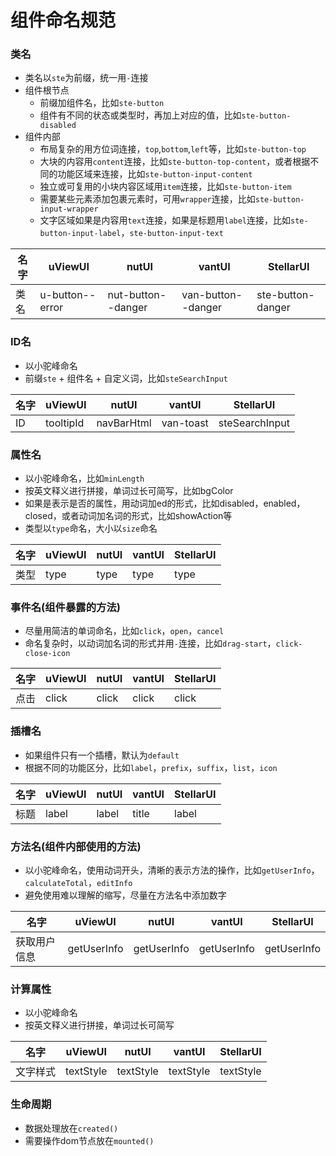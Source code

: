 # 组件命名规范

### 类名
- 类名以`ste`为前缀，统一用`-`连接
- 组件根节点
	- 前缀加组件名，比如`ste-button`
	- 组件有不同的状态或类型时，再加上对应的值，比如`ste-button-disabled`
- 组件内部
	- 布局复杂的用方位词连接，`top`,`bottom`,`left`等，比如`ste-button-top`
	- 大块的内容用`content`连接，比如`ste-button-top-content`，或者根据不同的功能区域来连接，比如`ste-button-input-content`
	- 独立或可复用的小块内容区域用`item`连接，比如`ste-button-item`
	- 需要某些元素添加包裹元素时，可用`wrapper`连接，比如`ste-button-input-wrapper`
	- 文字区域如果是内容用`text`连接，如果是标题用`label`连接，比如`ste-button-input-label`，`ste-button-input-text`

|名字	|uViewUI		|nutUI				|vantUI				|StellarUI			|
|---	|---			|---				|---				|---				|
|类名	|u-button--error|nut-button--danger	|van-button--danger	|ste-button-danger	|


### ID名
- 以小驼峰命名
- 前缀`ste` + 组件名 + 自定义词，比如`steSearchInput`

|名字	|uViewUI	|nutUI		|vantUI		|StellarUI		|
|---	|---		|---		|---		|---			|
|ID		|tooltipId	|navBarHtml	|van-toast	|steSearchInput	|


### 属性名
- 以小驼峰命名，比如`minLength`
- 按英文释义进行拼接，单词过长可简写，比如bgColor
- 如果是表示是否的属性，用动词加ed的形式，比如disabled，enabled，closed，或者动词加名词的形式，比如showAction等
- 类型以`type`命名，大小以`size`命名

|名字			|uViewUI	|nutUI				|vantUI			|StellarUI	|	
|---			|---		|---				|---			|---		|
|类型			|type		|type				|type			|type		|

### 事件名(组件暴露的方法)
- 尽量用简洁的单词命名，比如`click`，`open`，`cancel`
- 命名复杂时，以动词加名词的形式并用`-`连接，比如`drag-start`，`click-close-icon`

|名字	|uViewUI|nutUI	|vantUI	|StellarUI	|
|---	|---	|---	|---	|---		|
|点击	|click	|click	|click	|click		|

### 插槽名
- 如果组件只有一个插槽，默认为`default`
- 根据不同的功能区分，比如`label`，`prefix`，`suffix`，`list`，`icon`

|名字	|uViewUI|nutUI	|vantUI	|StellarUI	|
|---	|---	|---	|---	|---		|
|标题	|label	|label	|title	|label		|

### 方法名(组件内部使用的方法)
- 以小驼峰命名，使用动词开头，清晰的表示方法的操作，比如`getUserInfo`，`calculateTotal`，`editInfo`
- 避免使用难以理解的缩写，尽量在方法名中添加数字

|名字			|uViewUI	|nutUI		|vantUI		|StellarUI	|
|---			|---		|---		|---		|---		|
|获取用户信息	|getUserInfo|getUserInfo|getUserInfo|getUserInfo|

### 计算属性
- 以小驼峰命名
- 按英文释义进行拼接，单词过长可简写

|名字		|uViewUI	|nutUI		|vantUI		|StellarUI	|
|---		|---		|---		|---		|---		|
|文字样式	|textStyle	|textStyle	|textStyle	|textStyle	|

### 生命周期
- 数据处理放在`created()`
- 需要操作dom节点放在`mounted()`